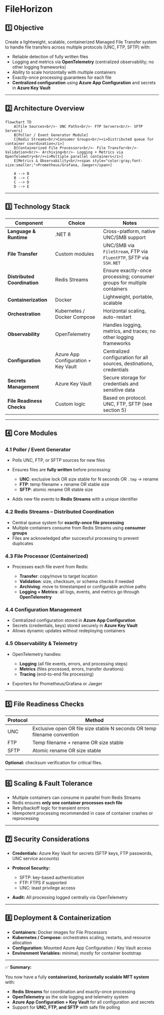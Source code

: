 # **FileHorizon**

## **1️⃣ Objective**

Create a lightweight, scalable, containerized Managed File Transfer system to handle file transfers across multiple protocols (UNC, FTP, SFTP) with:

* Reliable detection of fully written files
* Logging and metrics via **OpenTelemetry** (centralized observability; no other logging frameworks)
* Ability to scale horizontally with multiple containers
* Exactly-once processing guarantees for each file
* **Centralized configuration** using **Azure App Configuration** and secrets in **Azure Key Vault**

---

## **2️⃣ Architecture Overview**

```mermaid
flowchart TD
    A[File Sources<br/>- UNC Paths<br/>- FTP Servers<br/>- SFTP Servers]
    B[Poller / Event Generator Module]
    C[Redis Streams<br/>Consumer Groups<br/><i>Distributed queue for container coordination</i>]
    D[Containerized File Processors<br/>- File Transfer<br/>- Validation<br/>- Archiving<br/>- Logging + Metrics via OpenTelemetry<br/><i>Multiple parallel containers</i>]
    E[Metrics & Observability<br/><span style="color:gray;font-size:smaller;">Prometheus/Grafana, Jaeger</span>]

    A --> B
    B --> C
    C --> D
    D --> E
```

---

## **3️⃣ Technology Stack**

| Component                    | Choice                              | Notes                                                                   |
| ---------------------------- | ----------------------------------- | ----------------------------------------------------------------------- |
| **Language & Runtime**       | .NET 8                              | Cross-platform, native UNC/SMB support                                  |
| **File Transfer**            | Custom modules                      | UNC/SMB via `FileStream`, FTP via `FluentFTP`, SFTP via `SSH.NET`       |
| **Distributed Coordination** | Redis Streams                       | Ensure exactly-once processing; consumer groups for multiple containers |
| **Containerization**         | Docker                              | Lightweight, portable, scalable                                         |
| **Orchestration**            | Kubernetes / Docker Compose         | Horizontal scaling, auto-restart                                        |
| **Observability**            | OpenTelemetry                       | Handles logging, metrics, and traces; no other logging frameworks       |
| **Configuration**            | Azure App Configuration + Key Vault | Centralized configuration for all sources, destinations, credentials    |
| **Secrets Management**       | Azure Key Vault                     | Secure storage for credentials and sensitive data                       |
| **File Readiness Checks**    | Custom logic                        | Based on protocol: UNC, FTP, SFTP (see section 5)                       |

---

## **4️⃣ Core Modules**

### **4.1 Poller / Event Generator**

* Polls UNC, FTP, or SFTP sources for new files
* Ensures files are **fully written** before processing:

  * **UNC**: exclusive lock OR size stable for N seconds OR `.tmp` → rename
  * **FTP**: temp filename + rename OR stable size
  * **SFTP**: atomic rename OR stable size
* Adds new file events to **Redis Streams** with a unique identifier

### **4.2 Redis Streams – Distributed Coordination**

* Central queue system for **exactly-once file processing**
* Multiple containers consume from Redis Streams using **consumer groups**
* Files are acknowledged after successful processing to prevent duplicates

### **4.3 File Processor (Containerized)**

* Processes each file event from Redis:

  * **Transfer**: copy/move to target location
  * **Validation**: size, checksum, or schema checks if needed
  * **Archiving**: move to timestamped or configurable archive paths
  * **Logging + Metrics**: all logs, events, and metrics go through **OpenTelemetry**

### **4.4 Configuration Management**

* Centralized configuration stored in **Azure App Configuration**
* Secrets (credentials, keys) stored securely in **Azure Key Vault**
* Allows dynamic updates without redeploying containers

### **4.5 Observability & Telemetry**

* OpenTelemetry handles:

  * **Logging** (all file events, errors, and processing steps)
  * **Metrics** (files processed, errors, transfer durations)
  * **Tracing** (end-to-end file processing)
* Exporters for Prometheus/Grafana or Jaeger

---

## **5️⃣ File Readiness Checks**

| Protocol | Method                                                                   |
| -------- | ------------------------------------------------------------------------ |
| UNC      | Exclusive open OR file size stable N seconds OR temp filename convention |
| FTP      | Temp filename + rename OR size stable                                    |
| SFTP     | Atomic rename OR size stable                                             |

**Optional:** checksum verification for critical files.

---

## **6️⃣ Scaling & Fault Tolerance**

* Multiple containers can consume in parallel from Redis Streams
* Redis ensures **only one container processes each file**
* Retry/backoff logic for transient errors
* Idempotent processing recommended in case of container crashes or reprocessing

---

## **7️⃣ Security Considerations**

* **Credentials:** Azure Key Vault for secrets (SFTP keys, FTP passwords, UNC service accounts)
* **Protocol Security:**

  * SFTP: key-based authentication
  * FTP: FTPS if supported
  * UNC: least privilege access
* **Audit:** All processing logged centrally via OpenTelemetry

---

## **8️⃣ Deployment & Containerization**

* **Containers:** Docker images for File Processors
* **Kubernetes / Compose:** orchestrates scaling, restarts, and resource allocation
* **Configuration:** Mounted Azure App Configuration / Key Vault access
* **Environment Variables:** minimal; mostly for container bootstrap

---

✅ **Summary:**

You now have a fully **containerized, horizontally scalable MFT system** with:

* **Redis Streams** for coordination and exactly-once processing
* **OpenTelemetry** as the sole logging and telemetry system
* **Azure App Configuration + Key Vault** for all configuration and secrets
* Support for **UNC, FTP, and SFTP** with safe file polling

